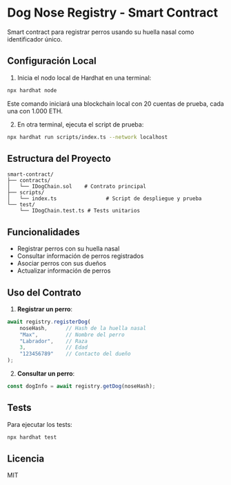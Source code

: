 # Dog Nose Registry - Smart Contract
Smart contract para registrar perros usando su huella nasal como identificador único.

## Configuración Local

1. Inicia el nodo local de Hardhat en una terminal:
```bash
npx hardhat node
```
Este comando iniciará una blockchain local con 20 cuentas de prueba, cada una con 1.000 ETH.

2. En otra terminal, ejecuta el script de prueba:
```bash
npx hardhat run scripts/index.ts --network localhost
```

## Estructura del Proyecto

```
smart-contract/
├── contracts/
│   └── IDogChain.sol    # Contrato principal
├── scripts/
│   └── index.ts                # Script de despliegue y prueba
└── test/
    └── IDogChain.test.ts # Tests unitarios
```

## Funcionalidades

- Registrar perros con su huella nasal
- Consultar información de perros registrados
- Asociar perros con sus dueños
- Actualizar información de perros

## Uso del Contrato

1. **Registrar un perro**:
```typescript
await registry.registerDog(
    noseHash,      // Hash de la huella nasal
    "Max",         // Nombre del perro
    "Labrador",    // Raza
    3,             // Edad
    "123456789"    // Contacto del dueño
);
```

2. **Consultar un perro**:
```typescript
const dogInfo = await registry.getDog(noseHash);
```

## Tests

Para ejecutar los tests:
```bash
npx hardhat test
```

## Licencia

MIT